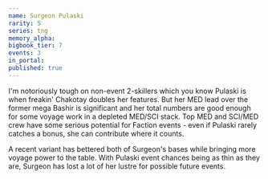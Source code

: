 ```yaml
---
name: Surgeon Pulaski
rarity: 5
series: tng
memory_alpha:
bigbook_tier: 7
events: 3
in_portal:
published: true
---
```


I'm notoriously tough on non-event 2-skillers which you know Pulaski is when freakin' Chakotay doubles her features. But her MED lead over the former mega Bashir is significant and her total numbers are good enough for some voyage work in a depleted MED/SCI stack. Top MED and SCI/MED crew have some serious potential for Faction events - even if Pulaski rarely catches a bonus, she can contribute where it counts.

A recent variant has bettered both of Surgeon's bases while bringing more voyage power to the table. With Pulaski event chances being as thin as they are, Surgeon has lost a lot of her lustre for possible future events.
